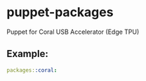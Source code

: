 # puppet-packages
Puppet for Coral USB Accelerator (Edge TPU)

## Example:

```yaml
packages::coral:

```

